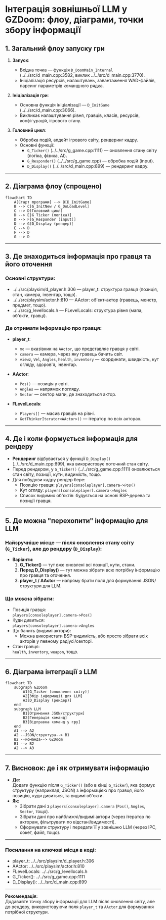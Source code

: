 # Інтеграція зовнішньої LLM у GZDoom: флоу, діаграми, точки збору інформації

## 1. Загальний флоу запуску гри

1. **Запуск**:  
   - Вхідна точка — функція `D_DoomMain_Internal` (../../src/d_main.cpp:3582, виклик ../../src/d_main.cpp:3770).
   - Ініціалізація ресурсів, налаштувань, завантаження WAD-файлів, парсинг параметрів командного рядка.

2. **Ініціалізація гри**:  
   - Основна функція ініціалізації — `D_InitGame` (../../src/d_main.cpp:3066).
   - Викликає налаштування рівня, гравців, класів, ресурсів, конфігурацій, ігрового стану.

3. **Головний цикл**:  
   - Обробка подій, апдейт ігрового світу, рендеринг кадру.
   - Основні функції:  
     - `G_Ticker()` (../../src/g_game.cpp:1111) — оновлення стану світу (логіка, фізика, AI).
     - `G_Responder()` (../../src/g_game.cpp) — обробка подій (input).
     - `D_Display()` (../../src/d_main.cpp:899) — рендеринг кадру.

---

## 2. Діаграма флоу (спрощено)

```mermaid
flowchart TD
    A[Старт програми] --> B[D_InitGame]
    B --> C[G_InitNew / G_DoLoadLevel]
    C --> D[Головний цикл]
    D --> E[G_Ticker (логіка)]
    D --> F[G_Responder (input)]
    D --> G[D_Display (рендер)]
    E --> D
    F --> D
    G --> D
```

---

## 3. Де знаходиться інформація про гравця та його оточення

### Основні структури:

- ../../src/playsim/d_player.h:306 — player_t: структура гравця (позиція, стан, камера, інвентар, тощо).
- ../../src/playsim/actor.h:810 — AActor: об'єкт-актор (гравець, монстр, предмет, тощо).
- ../../src/g_levellocals.h — FLevelLocals: структура рівня (мапа, об'єкти, гравці).

### Де отримати інформацію про гравця:

- **player_t**:
  - `mo` — вказівник на `AActor`, що представляє гравця у світі.
  - `camera` — камера, через яку гравець бачить світ.
  - `viewz`, `Vel`, `Angles`, `health`, `inventory` — координати, швидкість, кут огляду, здоров'я, інвентар.

- **AActor**:
  - `Pos()` — позиція у світі.
  - `Angles` — напрямок погляду.
  - `Sector` — сектор мапи, де знаходиться актор.

- **FLevelLocals**:
  - `Players[]` — масив гравців на рівні.
  - `GetThinkerIterator<AActor>()` — ітератор по всіх акторах.

---

## 4. Де і коли формується інформація для рендеру

- **Рендеринг** відбувається у функції `D_Display()` (../../src/d_main.cpp:899), яка використовує поточний стан світу.
- Перед рендером, у `G_Ticker()` (../../src/g_game.cpp:1111) оновлюється стан світу, позиції, кути, видимість, тощо.
- Для побудови кадру рендер бере:
  - Позицію гравця: `players[consoleplayer].camera->Pos()`
  - Кут огляду: `players[consoleplayer].camera->Angles`
  - Список видимих об'єктів: будується на основі BSP-дерева та позиції гравця.

---

## 5. Де можна "перехопити" інформацію для LLM

### Найзручніше місце — після оновлення стану світу (`G_Ticker`), але до рендеру (`D_Display`):

- **Варіанти:**
  1. **G_Ticker()** — тут вже оновлені всі позиції, кути, стани.
  2. **Перед D_Display()** — тут можна зібрати всю потрібну інформацію про гравця та оточення.
  3. **player_t / AActor** — напряму брати поля для формування JSON/структури для LLM.

### Що можна зібрати:
- Позиція гравця:  
  `players[consoleplayer].camera->Pos()`
- Куди дивиться:  
  `players[consoleplayer].camera->Angles`
- Що бачить (видимі актори):  
  - Можна використати BSP-видимість, або просто зібрати всіх акторів у певному радіусі/секторі.
- Стан гравця:  
  `health`, `inventory`, `weapon`, тощо.

---

## 6. Діаграма інтеграції з LLM

```mermaid
flowchart TD
    subgraph GZDoom
        A1[G_Ticker (оновлення світу)]
        A2[Збір інформації для LLM]
        A3[D_Display (рендер)]
    end
    subgraph LLM
        B1[Отримання JSON/структури]
        B2[Генерація команд]
        B3[Відправка команд у гру]
    end
    A1 --> A2
    A2 --JSON/структура--> B1
    B2 --команда--> GZDoom
    B1 --> B2
    A2 --> A3
```

---

## 7. Висновок: де і як отримувати інформацію

- **Де:**  
  Додати функцію після `G_Ticker()` (або в кінці `G_Ticker`), яка формує структуру (наприклад, JSON) з інформацією про гравця, його позицію, куди дивиться, та видимі об'єкти.
- **Як:**  
  - Зібрати дані з `players[consoleplayer].camera` (`Pos()`, `Angles`, `Sector`, тощо).
  - Зібрати дані про найближчі/видимі актори (через ітератор по акторам, фільтрувати по відстані/видимості).
  - Сформувати структуру і передати її у зовнішню LLM (через IPC, сокет, файл, тощо).

---

### Посилання на ключові місця в коді:
- player_t: ../../src/playsim/d_player.h:306
- AActor: ../../src/playsim/actor.h:810
- FLevelLocals: ../../src/g_levellocals.h
- G_Ticker(): ../../src/g_game.cpp:1111
- D_Display(): ../../src/d_main.cpp:899

---

**Рекомендація:**  
Додавайте точку збору інформації для LLM після оновлення світу, але до рендеру, використовуючи поля `player_t` та `AActor` для формування потрібної структури.
